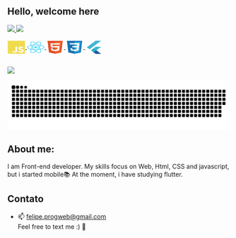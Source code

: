 ## Hello, welcome here

<div>
  <a href="https://github.com/EmilcyFelipe">
  <img height="180em" src="https://github-readme-stats.vercel.app/api?username=emilcyfelipe&show_icons=true&theme=dark&include_all_commits=true&count_private=true"/>
  <img height="180em" src="https://github-readme-stats.vercel.app/api/top-langs/?username=emilcyfelipe&layout=compact&langs_count=7&theme=dark"/>
</div>
  <div style="display: inline_block"><br>
  <img align="center" alt="Felipe-Js" height="30" width="40" src="https://raw.githubusercontent.com/devicons/devicon/master/icons/javascript/javascript-plain.svg">
  <img align="center" alt="Felipe-React" height="30" width="40" src="https://raw.githubusercontent.com/devicons/devicon/master/icons/react/react-original.svg">
  <img align="center" alt="Felipe-HTML" height="30" width="40" src="https://raw.githubusercontent.com/devicons/devicon/master/icons/html5/html5-original.svg">
  <img align="center" alt="Felipe-CSS" height="30" width="40" src="https://raw.githubusercontent.com/devicons/devicon/master/icons/css3/css3-original.svg">
  <img align="center" alt="Felipe-Flutter" height="30" width="40" src="https://github.com/devicons/devicon/blob/master/icons/flutter/flutter-original.svg">
</div>
  
## 
  
<div> 
  <a href="https://www.linkedin.com/in/felipe-c-de-paula-b1b7b9189/" target="_blank"><img src="https://img.shields.io/badge/-LinkedIn-%230077B5?style=for-the-badge&logo=linkedin&logoColor=white" target="_blank">
</a> 
 
  ![Snake animation](https://github.com/emilcyfelipe/emilcyfelipe/blob/output/github-contribution-grid-snake.svg)
</div>
  
## About me:
  I am Front-end developer. My skills focus on Web, Html, CSS and javascript, but i started  mobile📚
  At the moment, i have studying flutter.

## Contato
  - 📫 felipe.progweb@gmail.com </br>
  Feel free to text me :) 📱
  

  

<!---
EmilcyFelipe/EmilcyFelipe is a ✨ special ✨ repository because its `README.md` (this file) appears on your GitHub profile.
You can click the Preview link to take a look at your changes.
--->
